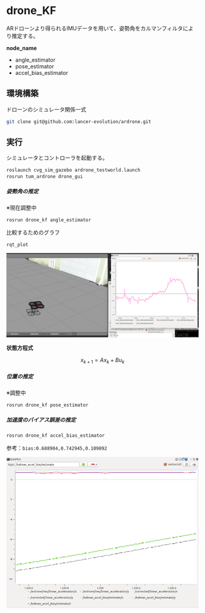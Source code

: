 # drone_KF
ARドローンより得られるIMUデータを用いて、姿勢角をカルマンフィルタにより推定する。　　

**node_name**
* angle_estimator
* pose_estimator
* accel_bias_estimator


## 環境構築

ドローンのシミュレータ関係一式
```bash
git clone git@github.com:lancer-evolution/ardrone.git
```

## 実行

シミュレータとコントローラを起動する。
```bash
roslaunch cvg_sim_gazebo ardrone_testworld.launch
rosrun tum_ardrone drone_gui
```

##### 姿勢角の推定

※現在調整中
```bash
rosrun drone_kf angle_estimator
```

比較するためのグラフ
```bash
rqt_plot
```

![](plot2.png)

**状態方程式**

```math
x_{k+1}=Ax_k+Bu_k
```

##### 位置の推定

※調整中

```bash
rosrun drone_kf pose_estimator
```

##### 加速度のバイアス誤差の推定

```bash
rosrun drone_kf accel_bias_estimator
```

参考：`bias:0.688904,0.742945,0.109892`


![](bias.png)


